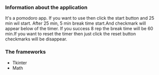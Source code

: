 ### Information about the application
It's a pomodoro app. If you want to use then click the start button and 25 min wil start.
After 25 min, 5 min break time start.And checkmark will appear below of the timer. If you success 8 rep the break time will be 60 min.If you want to reset the timer then just click the reset button checkmarks will be disappear. 
### The frameworks
- Tkinter
- Math